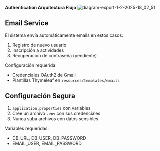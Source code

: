 **Authentication Arquitectura Flujo**
![diagram-export-1-2-2025-18_02_51](https://github.com/user-attachments/assets/b2523d3a-23d0-4b98-a3fd-2d5c446fba08)

## Email Service

El sistema envía automáticamente emails en estos casos:
1. Registro de nuevo usuario
2. Inscripción a actividades
3. Recuperación de contraseña (pendiente)

Configuración requerida:
- Credenciales OAuth2 de Gmail
- Plantillas Thymeleaf en `resources/templates/emails`

## Configuración Segura

1. `application.properties` con variables 
2. Cree un archivo `.env` con sus credenciales
3. Nunca suba archivos con datos sensibles

Variables requeridas:
- DB_URL, DB_USER, DB_PASSWORD
- EMAIL_USER, EMAIL_PASSWORD
